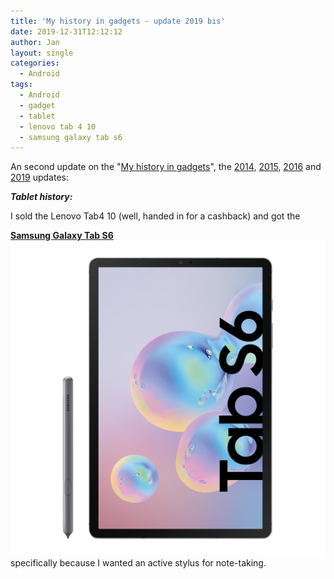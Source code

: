 ```yaml
---
title: 'My history in gadgets - update 2019 bis'
date: 2019-12-31T12:12:12
author: Jan
layout: single
categories:
  - Android
tags:
  - Android
  - gadget
  - tablet
  - lenovo tab 4 10
  - samsung galaxy tab s6
---
```

An second update on the "[My history in gadgets](https://kcore.org/2012/01/04/my-history-in-gadgets)", 
the [2014](https://kcore.org/2014/05/12/my-history-in-gadgets-update-2014/),
 [2015](https://kcore.org/2015/06/02/my-history-in-gadgets-update-2015), 
 [2016](/2016/07/15/my-history-in-gadgets-update-2016/) and
 [2019](/2019/06/26/my-history-in-gadgets-update-2019/) updates:

_**Tablet history:**_

I sold the Lenovo Tab4 10 (well, handed in for a cashback) and got the 

**[Samsung Galaxy Tab S6](https://www.gsmarena.com/samsung_galaxy_tab_s6-9781.php)  
![](/assets/images/2019/12/samsung-galaxy-tab-s6.png)**   
specifically because I wanted an active stylus for note-taking.
